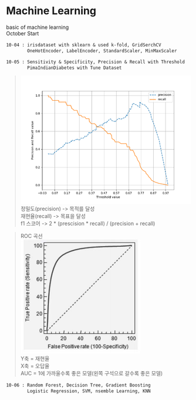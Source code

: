 # Machine Learning  
basic of machine learning  
October Start  
```
10-04 : irisdataset with sklearn & used k-fold, GridSerchCV  
        OneHotEncoder, LabelEncoder, StandardScaler, MinMaxScaler
```

```
10-05 : Sensitivity & Specificity, Precision & Recall with Threshold 
        PimaIndianDiabetes with Tune Dataset
```
>  ![](Figure_1.png)
정밀도(precision) -> 목적를 달성  
재현율(recall) -> 목표을 달성  
f1 스코어 -> 2 * (prescision * recall) / (precision + recall)  
  
>ROC 곡선  
![](%EC%BA%A1%EC%B2%98.PNG)  
Y축 = 재현율  
X축 = 오답율  
AUC = 1에 가까울수록 좋은 모델(왼쪽 구석으로 갈수록 좋은 모델)  
  
```
10-06 : Random Forest, Decision Tree, Gradient Boosting
        Logistic Regression, SVM, nsemble Learning, KNN
```
